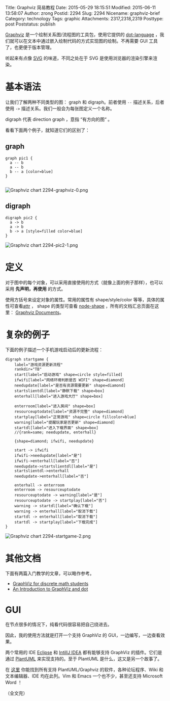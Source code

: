 Title: Graphviz 简易教程
Date: 2015-05-29 18:15:51
Modified: 2015-06-11 13:58:07
Author: zrong
Postid: 2294
Slug: 2294
Nicename: graphviz-brief
Category: technology
Tags: graphic
Attachments: 2317,2318,2319
Posttype: post
Poststatus: publish

[Graphviz][6] 是一个绘制关系图/流程图的工具包，使用它提供的 [dot-language][1] ，我们就可以在文本中通过嵌入绘制代码的方式实现图的绘制。不再需要 GUI 工具了，也更便于版本管理。

听起来有点像 [SVG][2] 的味道，不同之处在于 SVG 是使用浏览器的渲染引擎来渲染。

# 基本语法

让我们了解两种不同类型的图： graph 和 digraph。前者使用 `--` 描述关系，后者使用 `->` 描述关系。我们一般会为每张图定义一个名称。

digraph 代表 direction graph ，意指 “有方向的图“ 。

看看下面两个例子，就知道它们的区别了： <!--more-->

## graph



```
graph pic1 { 
  a -- b
  a -- b
  b -- a [color=blue]
} 


```
![Graphviz chart 2294-graphviz-0.png](/wp-content/uploads/2015/06/2294-graphviz-0.png)



## digraph


```
digraph pic2 { 
  a -> b
  a -> b
  b -> a [style=filled color=blue]
} 

```
![Graphviz chart 2294-pic2-1.png](/wp-content/uploads/2015/06/2294-pic2-1.png)


# 定义

对于图中的每个对象，可以采用直接使用的方式（就像上面的例子那样），也可以采用 **先声明，再使用** 的方式。

使用方括号来设定对象的属性。常用的属性有 shape/style/color 等等，具体的属性可查看[attr][8] ， shape 的类型可查看 [node-shape][7] ，所有的文档汇总页面在这里： [Graphviz Documents][5]。

# 复杂的例子

下面的例子描述一个手机游戏启动后的更新流程：


```
digraph startgame {
    label="游戏资源更新流程"
    rankdir="TB"
    start[label="启动游戏" shape=circle style=filled]
    ifwifi[label="网络环境判断是否 WIFI" shape=diamond]
    needupdate[label="是否有资源需要更新" shape=diamond]
    startslientdl[label="静默下载" shape=box]
    enterhall[label="进入游戏大厅" shape=box]

    enterroom[label="进入房间" shape=box]
    resourceuptodate[label="资源不完整" shape=diamond]
    startplay[label="正常游戏" shape=circle fillcolor=blue]
    warning[label="提醒玩家是否更新" shape=diamond]
    startdl[label="进入下载界面" shape=box]
    //{rank=same; needupdate, enterhall}

    {shape=diamond; ifwifi, needupdate}

    start -> ifwifi
    ifwifi->needupdate[label="是"]
    ifwifi->enterhall[label="否"]
    needupdate->startslientdl[label="是"]
    startslientdl->enterhall
    needupdate->enterhall[label="否"]

    enterhall -> enterroom
    enterroom -> resourceuptodate
    resourceuptodate -> warning[label="是"]
    resourceuptodate -> startplay[label="否"]
    warning -> startdl[label="确认下载"]
    warning -> enterhall[label="取消下载"]
    startdl -> enterhall[label="取消下载"]
    startdl -> startplay[label="下载完成"]
}

```
![Graphviz chart 2294-startgame-2.png](/wp-content/uploads/2015/06/2294-startgame-2.png)


# 其他文档

下面有两篇入门教学的文章，可以略作参考。

- [GraphViz for discrete math students][3]
- [An Introduction to GraphViz and dot][4]

<a name="gui"></a>

# GUI

在节点很多的情况下，纯看代码很容易把自己绕进去。

因此，我的使用方法就是打开一个支持 GraphViz 的 GUI，一边编写，一边查看效果。

两个常用的 IDE [Eclipse][9] 和 [IntillJ IDEA][10] 都有能够支持 GraphViz 的插件。它们是通过 [PlantUML][11] 来实现支持的。至于 PlantUML 是什么，这又是另一个故事了。

在 [这里][12] 你能找到所有支持 PlantUML/Graphviz 的软件，各种论坛程序、Wiki 和文本编辑器、IDE 均在此列。Vim 和 Emacs 一个也不少，甚至还支持 Microsoft Word ！


（全文完）

[1]: http://www.graphviz.org/content/dot-language
[2]: http://www.w3.org/Graphics/SVG/
[3]: http://graphs.grevian.org/
[4]: http://www.linuxdevcenter.com/pub/a/linux/2004/05/06/graphviz_dot.html
[5]: http://www.graphviz.org/Documentation.php
[6]: http://www.graphviz.org/
[7]: http://www.graphviz.org/content/node-shapes
[8]: http://www.graphviz.org/content/attrs
[9]: http://plantuml.sourceforge.net/eclipse.html
[10]: http://plugins.intellij.net/plugin/?idea&id=7017
[11]: http://plantuml.sourceforge.net/
[12]: http://plantuml.sourceforge.net/running.html




